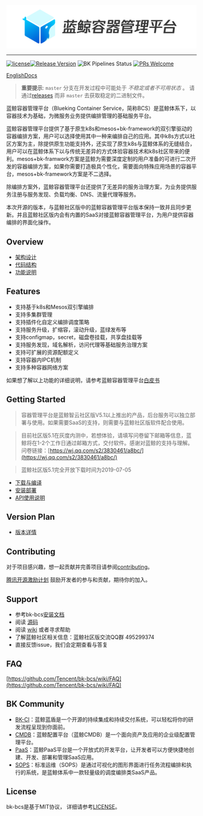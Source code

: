 ![蓝鲸容器管理平台.png](./docs/logo/bcs_zh.png)


---
[![license](https://img.shields.io/badge/license-mit-brightgreen.svg?style=flat)](https://github.com/Tencent/bk-bcs/blob/master/LICENSE)[![Release Version](https://img.shields.io/badge/release-1.12.x-brightgreen.svg)](https://github.com/Tencent/bk-bcs/releases) ![BK Pipelines Status](https://api.bkdevops.qq.com/process/api/external/pipelines/projects/bcs/p-c03c759b697f494ab14e01018eccb052/badge?X-DEVOPS-PROJECT-ID=bcs) [![PRs Welcome](https://img.shields.io/badge/PRs-welcome-brightgreen.svg)](https://github.com/Tencent/bk-bcs/pulls)              

[EnglishDocs](./README_en.md)

> **重要提示**: `master` 分支在开发过程中可能处于 *不稳定或者不可用状态* 。
> 请通过[releases](https://github.com/Tencent/bk-bcs/releases) 而非 `master` 去获取稳定的二进制文件。

蓝鲸容器管理平台（Blueking Container Service，简称BCS）是蓝鲸体系下，以容器技术为基础，为微服务业务提供编排管理的基础服务平台。

蓝鲸容器管理平台提供了基于原生k8s和mesos+bk-framework的双引擎驱动的容器编排方案，用户可以选择使用其中一种来编排自己的应用。其中k8s方式以社区方案为主，除提供原生功能支持外，还实现了原生k8s与蓝鲸体系的无缝结合，用户可以在蓝鲸体系下以与传统无差异的方式体验容器技术和k8s社区带来的便利。mesos+bk-framwork方案是蓝鲸为需要深度定制的用户准备的可进行二次开发的容器编排方案，如果你需要打造极具个性化，需要面向特殊应用场景的容器平台，mesos+bk-framework方案是不二选择。

除编排方案外，蓝鲸容器管理平台还提供了无差异的服务治理方案，为业务提供服务注册与服务发现、负载均衡、DNS、流量代理等服务。

本次开源的版本，与蓝鲸社区版中的蓝鲸容器管理平台版本保持一致并且同步更新。并且蓝鲸社区版内会有内置的SaaS对接蓝鲸容器管理平台，为用户提供容器编排的界面化操作。



## Overview

* [架构设计](./docs/overview/architecture.md)
* [代码结构](./docs/overview/code_directory.md)
* [功能说明](./docs/overview/function.md)

## Features

* 支持基于k8s和Mesos双引擎编排
* 支持多集群管理
* 支持插件化自定义编排调度策略
* 支持服务升级，扩缩容，滚动升级，蓝绿发布等
* 支持configmap，secret，磁盘卷挂载，共享盘挂载等
* 支持服务发现，域名解析，访问代理等基础服务治理方案
* 支持可扩展的资源配额定义
* 支持容器内IPC机制
* 支持多种容器网络方案

如果想了解以上功能的详细说明，请参考蓝鲸容器管理平台[白皮书](https://docs.bk.tencent.com/bcs/)

## Getting Started

> 容器管理平台是蓝鲸智云社区版V5.1以上推出的产品，后台服务可以独立部署与使用。如果需要SaaS的支持，则需要与蓝鲸社区版软件配合使用。

> 目前社区版5.1在灰度内测中，若想体验，请填写问卷留下邮箱等信息，蓝鲸将在1-2个工作日通过邮箱方式，交付软件。感谢对蓝鲸的支持与理解。
> 问卷链接：[https://wj.qq.com/s2/3830461/a8bc/](https://wj.qq.com/s2/3830461/a8bc/)

> 蓝鲸社区版5.1完全开放下载时间为2019-07-05

* [下载与编译](docs/install/source_compile.md)
* [安装部署](docs/install/deploy-guide.md)
* [API使用说明](./docs/apidoc/api.md)

## Version Plan

* [版本详情](./docs/version/README.md)

## Contributing

对于项目感兴趣，想一起贡献并完善项目请参阅[contributing](./CONTRIBUTING.md)。

[腾讯开源激励计划](https://opensource.tencent.com/contribution) 鼓励开发者的参与和贡献，期待你的加入。

## Support

* 参考bk-bcs[安装文档](docs/install/deploy-guide.md)
* 阅读 [源码](https://github.com/Tencent/bk-bcs)
* 阅读 [wiki](https://github.com/Tencent/bk-bcs/wiki) 或者寻求帮助
* 了解蓝鲸社区相关信息：蓝鲸社区版交流QQ群 495299374
* 直接反馈issue，我们会定期查看与答复

## FAQ

[https://github.com/Tencent/bk-bcs/wiki/FAQ](https://github.com/Tencent/bk-bcs/wiki/FAQ)

## BK Community
- [BK-CI](https://github.com/Tencent/bk-ci)：蓝鲸蓝盾是一个开源的持续集成和持续交付系统，可以轻松将你的研发流程呈现到你面前。
- [CMDB](https://github.com/Tencent/bk-cmdb)：蓝鲸配置平台（蓝鲸CMDB）是一个面向资产及应用的企业级配置管理平台。
- [PaaS](https://github.com/Tencent/bk-PaaS)：蓝鲸PaaS平台是一个开放式的开发平台，让开发者可以方便快捷地创建、开发、部署和管理SaaS应用。
- [SOPS](https://github.com/Tencent/bk-sops)：标准运维（SOPS）是通过可视化的图形界面进行任务流程编排和执行的系统，是蓝鲸体系中一款轻量级的调度编排类SaaS产品。

## License

bk-bcs是基于MIT协议， 详细请参考[LICENSE](./LICENSE.TXT)。
